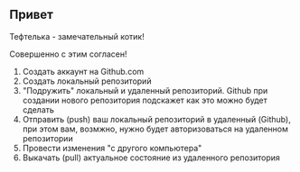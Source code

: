 ## Привет

Тефтелька - замечательный котик!

Совершенно с этим согласен!


1. Создать аккаунт на Github.com
2. Создать локальный репозиторий
3. "Подружить" локальный и удаленный репозиторий. Github при создании нового репозитория подскажет как это можно будет сделать
4. Отправить (push) ваш локальный репозиторий в удаленный (Github), при этом вам, возмжно, нужно будет авторизоваться на удаленном репозитории
5. Провести изменения "с другого компьютера"
6. Выкачать (pull) актуальное состояние из удаленного репозитория